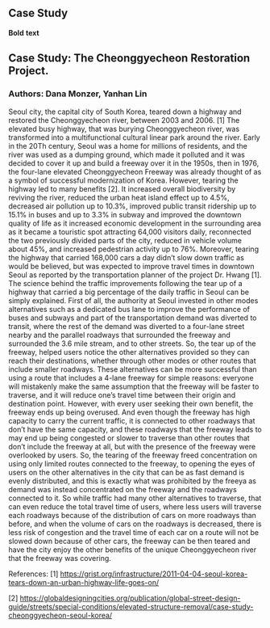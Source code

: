 
## Case Study 

**Bold** __text__

## Case Study: The Cheonggyecheon Restoration Project.
### Authors: Dana Monzer, Yanhan Lin

Seoul city, the capital city of South Korea, teared down a highway and restored the Cheonggyecheon river, between 2003 and 2006. [1] The elevated busy highway, that was burying Cheonggyecheon river, was transformed into a multifunctional cultural linear park around the river. 
Early in the 20Th century, Seoul was a home for millions of residents, and the river was used as a dumping ground, which made it polluted and it was decided to cover it up and build a freeway over it in the 1950s, then in 1976, the four-lane elevated Cheonggyecheon Freeway was already thought of as a symbol of successful modernization of Korea.
However, tearing the highway led to many benefits [2]. It increased overall biodiversity by reviving the river, reduced the urban heat island effect up to 4.5%, decreased air pollution up to 10.3%, improved public transit ridership up to 15.1%  in buses and up to 3.3% in subway and improved the downtown quality of life as it increased economic development in the surrounding area as it became a touristic spot attracting 64,000 visitors daily, reconnected the two previously divided parts of the city, reduced in vehicle volume about 45%, and increased pedestrian activity up to 76%. Moreover, tearing the highway that carried 168,000 cars a day didn’t slow down traffic as would be believed, but was expected to improve travel times in downtown Seoul as reported by the transportation planner of the project Dr. Hwang [1]. 
 The science behind the traffic improvements following the tear up of a highway that carried a big percentage of the daily traffic in Seoul can be simply explained. First of all, the authority at Seoul invested in other modes alternatives such as a dedicated bus lane to improve the performance of buses and subways and part of the transportation demand was diverted to transit, where the rest of the demand was diverted to a four-lane street nearby and the parallel roadways that surrounded the freeway and surrounded the 3.6 mile stream, and to other streets. 
So, the tear up of the freeway, helped users notice the other alternatives provided so they can reach their destinations, whether through other modes or other routes that include smaller roadways. These alternatives can be more successful than using a route that includes a 4-lane freeway for simple reasons: everyone will mistakenly make the same assumption that the freeway will be faster to traverse, and it will reduce one’s travel time between their origin and destination point. However, with every user seeking their own benefit, the freeway ends up being overused. And even though the freeway has high capacity to carry the current traffic, it is connected to other roadways that don’t have the same capacity, and these roadways that the freeway leads to may end up being congested or slower to traverse than other routes that don’t include the freeway at all, but with the presence of the freeway were overlooked by users. 
So, the tearing of the freeway freed concentration on using only limited routes connected to the freeway, to opening the eyes of users on the other alternatives in the city that can be as fast demand is evenly distributed, and this is exactly what was prohibited by the freeya as demand was instead concentrated on the freeway and the roadways connected to it. 
So while traffic had many other alternatives to traverse, that can even reduce the total travel time of users, where less users will traverse each roadways because of the distribution of cars on more roadways than before, and when the volume of cars on the roadways is decreased, there is less risk of congestion and the travel time of each car on a route will not be slowed down because of other cars, the freeway can be then teared and have the city enjoy the other benefits of the unique Cheonggyecheon river that the freeway was covering. 

References:
[1] https://grist.org/infrastructure/2011-04-04-seoul-korea-tears-down-an-urban-highway-life-goes-on/

[2] https://globaldesigningcities.org/publication/global-street-design-guide/streets/special-conditions/elevated-structure-removal/case-study-cheonggyecheon-seoul-korea/



